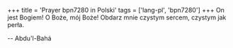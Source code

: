 +++
title = 'Prayer bpn7280 in Polski'
tags = ['lang-pl', 'bpn7280']
+++
On jest Bogiem! O Boże, mój Boże! Obdarz mnie czystym sercem, czystym jak perła.

-- Abdu'l-Bahá
